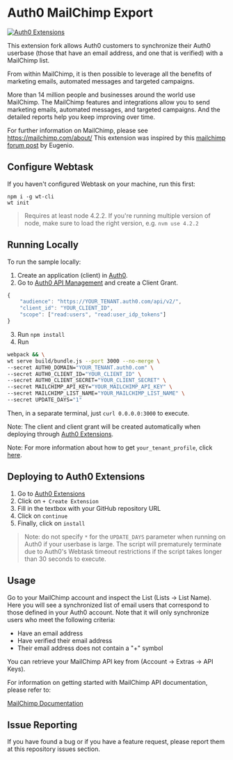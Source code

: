 # Auth0 MailChimp Export 

[![Auth0 Extensions](http://cdn.auth0.com/extensions/assets/badge.svg)](https://sandbox.it.auth0.com/api/run/auth0-extensions/extensions-badge?webtask_no_cache=1)

This extension fork allows Auth0 customers to synchronize their Auth0 userbase (those that have an email address, and one that is verified) with a MailChimp list.

From within MailChimp, it is then possible to leverage all the benefits of marketing emails, automated messages and targeted campaigns.

More than 14 million people and businesses around the world use MailChimp. 
The MailChimp features and integrations allow you to send marketing emails, automated messages, and targeted campaigns.  And the detailed reports help you keep improving over time.

For further information on MailChimp, please see https://mailchimp.com/about/
This extension was inspired by this [mailchimp forum post](https://auth0.com/forum/t/synching-auth0-users-to-mailchimp/831) by Eugenio.

## Configure Webtask

If you haven't configured Webtask on your machine, run this first:

```
npm i -g wt-cli
wt init
```

> Requires at least node 4.2.2. If you're running multiple version of node, make sure to load the right version, e.g. `nvm use 4.2.2`

## Running Locally

To run the sample locally:

1. Create an application (client) in [Auth0](https://manage.auth0.com/#/applications).
2. Go to [Auth0 API Management](https://auth0.com/docs/api/management/v2#!/Client_Grants/post_client_grants) and create a Client Grant.

```javascript
{
	"audience": "https://YOUR_TENANT.auth0.com/api/v2/",
	"client_id": "YOUR_CLIENT_ID",
	"scope": ["read:users", "read:user_idp_tokens"]
}
```
3. Run `npm install`
4. Run 

```bash
webpack && \
wt serve build/bundle.js --port 3000 --no-merge \
--secret AUTH0_DOMAIN="YOUR_TENANT.auth0.com" \
--secret AUTH0_CLIENT_ID="YOUR_CLIENT_ID" \
--secret AUTH0_CLIENT_SECRET="YOUR_CLIENT_SECRET" \
--secret MAILCHIMP_API_KEY="YOUR_MAILCHIMP_API_KEY" \
--secret MAILCHIMP_LIST_NAME="YOUR_MAILCHIMP_LIST_NAME" \
--secret UPDATE_DAYS="1"
```

Then, in a separate terminal, just `curl 0.0.0.0:3000` to execute.

Note: The client and client grant will be created automatically when deploying through [Auth0 Extensions](https://manage.auth0.com/#/extensions).

Note: For more information about how to get `your_tenant_profile`, click [here](https://manage.auth0.com/#/account/webtasks).

## Deploying to Auth0 Extensions

1. Go to [Auth0 Extensions](https://manage.auth0.com/#/extensions)
2. Click on `+ Create Extension`
3. Fill in the textbox with your GitHub repository URL
4. Click on `continue`
5. Finally, click on `install`

> Note: do not specify `*` for the `UPDATE_DAYS` parameter when running on Auth0 if your userbase is large. The script will prematurely terminate due to Auth0's Webtask timeout restrictions if the script takes longer than 30 seconds to execute.

## Usage

Go to your MailChimp account and inspect the List (Lists -> List Name).
Here you will see a synchronized list of email users that correspond to those defined in your Auth0 account. Note that it will only synchronize users who meet the following criteria:

- Have an email address
- Have verified their email address
- Their email address does not contain a "+" symbol

You can retrieve your MailChimp API key from (Account -> Extras -> API Keys).

For information on getting started with MailChimp API documentation, please refer to:

[MailChimp Documentation](http://developer.mailchimp.com/documentation/mailchimp/)

## Issue Reporting

If you have found a bug or if you have a feature request, please report them at this repository issues section.
